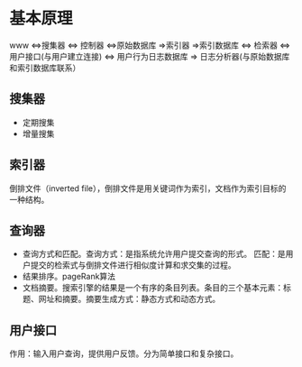 # 基本原理
www <=>搜集器 <=> 控制器 <=>原始数据库 =>索引器 =>索引数据库 <=> 检索器 <=> 用户接口(与用户建立连接) <=> 用户行为日志数据库 => 日志分析器(与原始数据库和索引数据库联系）
 
## 搜集器
+ 定期搜集
+ 增量搜集

## 索引器
倒排文件（inverted file），倒排文件是用关键词作为索引，文档作为索引目标的一种结构。

## 查询器
- 查询方式和匹配。查询方式：是指系统允许用户提交查询的形式。 匹配：是用户提交的检索式与倒排文件进行相似度计算和求交集的过程。
- 结果排序。pageRank算法
- 文档摘要。搜索引擎的结果是一个有序的条目列表。条目的三个基本元素：标题、网址和摘要。摘要生成方式：静态方式和动态方式。

## 用户接口 
作用：输入用户查询，提供用户反馈。分为简单接口和复杂接口。
